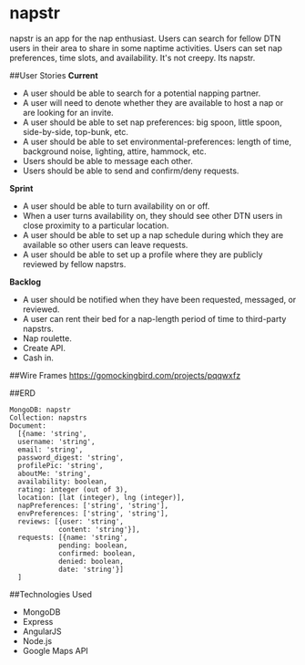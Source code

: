 # napstr
napstr is an app for the nap enthusiast. Users can search for fellow DTN users in their area to share in some naptime activities. Users can set nap preferences, time slots, and availability. It's not creepy. Its napstr. 


##User Stories
**Current**
- A user should be able to search for a potential napping partner.
- A user will need to denote whether they are available to host a nap or are looking for an invite.
- A user should be able to set nap preferences: big spoon, little spoon, side-by-side, top-bunk, etc.
- A user should be able to set environmental-preferences: length of time, background noise, lighting, attire, hammock, etc.
- Users should be able to message each other.
- Users should be able to send and confirm/deny requests.

**Sprint**
- A user should be able to turn availability on or off.
- When a user turns availability on, they should see other DTN users in close proximity to a particular location.
- A user should be able to set up a nap schedule during which they are available so other users can leave requests.
- A user should be able to set up a profile where they are publicly reviewed by fellow napstrs.

**Backlog**
- A user should be notified when they have been requested, messaged, or reviewed.
- A user can rent their bed for a nap-length period of time to third-party napstrs. 
- Nap roulette.
- Create API.
- Cash in.


##Wire Frames 
https://gomockingbird.com/projects/pqqwxfz

##ERD
```
MongoDB: napstr
Collection: napstrs
Document: 
  [{name: 'string',
  username: 'string',
  email: 'string',
  password_digest: 'string',
  profilePic: 'string',
  aboutMe: 'string',
  availability: boolean,
  rating: integer (out of 3),
  location: [lat (integer), lng (integer)],
  napPreferences: ['string', 'string'],
  envPreferences: ['string', 'string'],
  reviews: [{user: 'string',
            content: 'string'}],
  requests: [{name: 'string', 
            pending: boolean, 
            confirmed: boolean, 
            denied: boolean, 
            date: 'string'}]
  ]
```

##Technologies Used
- MongoDB
- Express
- AngularJS
- Node.js
- Google Maps API
